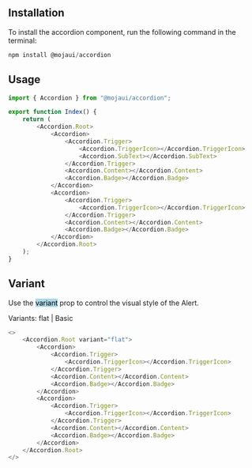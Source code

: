 ## Installation

To install the accordion component, run the following command in the terminal:

```js
npm install @mojaui/accordion
```

## Usage

```js
import { Accordion } from "@mojaui/accordion";

export function Index() {
	return (
		<Accordion.Root>
			<Accordion>
				<Accordion.Trigger>
					<Accordion.TriggerIcon></Accordion.TriggerIcon>
					<Accordion.SubText></Accordion.SubText>
				</Accordion.Trigger>
				<Accordion.Content></Accordion.Content>
				<Accordion.Badge></Accordion.Badge>
			</Accordion>
			<Accordion>
				<Accordion.Trigger>
					<Accordion.TriggerIcon></Accordion.TriggerIcon>
				</Accordion.Trigger>
				<Accordion.Content></Accordion.Content>
				<Accordion.Badge></Accordion.Badge>
			</Accordion>
		</Accordion.Root>
	);
}
```

## Variant

Use the <mark style="background:lightBlue">variant</mark> prop to control the visual style of the Alert.

Variants: flat | Basic

```js
<>
	<Accordion.Root variant="flat">
		<Accordion>
			<Accordion.Trigger>
				<Accordion.TriggerIcon></Accordion.TriggerIcon>
			</Accordion.Trigger>
			<Accordion.Content></Accordion.Content>
			<Accordion.Badge></Accordion.Badge>
		</Accordion>
		<Accordion>
			<Accordion.Trigger>
				<Accordion.TriggerIcon></Accordion.TriggerIcon>
			</Accordion.Trigger>
			<Accordion.Content></Accordion.Content>
			<Accordion.Badge></Accordion.Badge>
		</Accordion>
	</Accordion.Root>
</>
```
